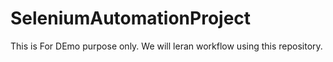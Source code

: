 # SeleniumAutomationProject

This is For DEmo purpose only. We will leran workflow using this repository.
